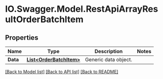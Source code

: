 # IO.Swagger.Model.RestApiArrayResultOrderBatchItem
## Properties

Name | Type | Description | Notes
------------ | ------------- | ------------- | -------------
**Data** | [**List&lt;OrderBatchItem&gt;**](OrderBatchItem.md) | Generic data object. | 

[[Back to Model list]](../README.md#documentation-for-models) [[Back to API list]](../README.md#documentation-for-api-endpoints) [[Back to README]](../README.md)

